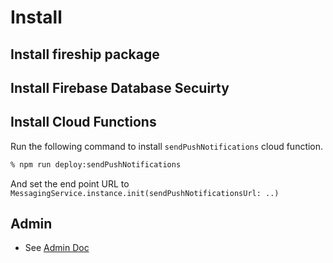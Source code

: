 # Install


## Install fireship package



## Install Firebase Database Secuirty


## Install Cloud Functions

Run the following command to install `sendPushNotifications` cloud function.

```sh
% npm run deploy:sendPushNotifications
```

And set the end point URL to `MessagingService.instance.init(sendPushNotificationsUrl: ..)`


## Admin


- See [Admin Doc](admin.md)


